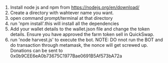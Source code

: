 1. Install node js and npm from https://nodejs.org/en/download/
2. Create a directory with wahtever name you want.
3. open command prompt/terminal at that directory
4. run 'npm install'.this will install all the dependencies
5. Add your wallet details to the wallet.json file and change the token details. Ensure you have approved the farm token sell in QuickSwap.
6. run 'node harvest.js' to execute the bot.
NOTE: DO nnot run the BOT and do transaction through metamask, the nonce will get screwed up.
Donations can be sent to 0x0b9CEE6eA0b73675C1977Bae0691B5Af573bA72a
